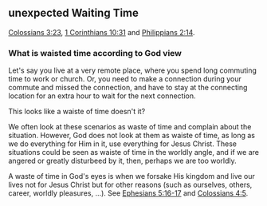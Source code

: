 ## unexpected Waiting Time

[Colossians 3:23](https://www.biblegateway.com/passage/?search=Colossians+3%3A23-24&version=NKJV), [1 Corinthians 10:31](https://www.biblegateway.com/passage/?search=1%20Corinthians%2010%3A31&version=NKJV) and [Philippians 2:14](https://www.biblegateway.com/passage/?search=Philippians+2%3A14&version=NLT).

### What is waisted time according to God view

Let's say you live at a very remote place, where you spend long commuting time to work or church. Or, you need to make a connection during your commute and missed the connection, and have to stay at the connecting location for an extra hour to wait for the next connection.

This looks like a waiste of time doesn't it?

We often look at these scenarios as waste of time and complain about the situation. However, God does not look at them as waiste of time, as long as we do everything for Him in it, use everything for Jesus Christ.
These situations could be seen as waiste of time in the worldly angle, and if we are angered or greatly disturbeed by it, then, perhaps we are too worldly. 

A waste of time in God's eyes is when we forsake His kingdom and live our lives not for Jesus Christ but for other reasons (such as ourselves, others, career, worldly pleasures, ...). See [Ephesians 5:16-17](https://www.biblegateway.com/passage/?search=Ephesians%205%3A16-17&version=NKJV) and [Colossians 4:5](https://www.biblegateway.com/passage/?search=Colossians+4%3A5&version=NKJV).
